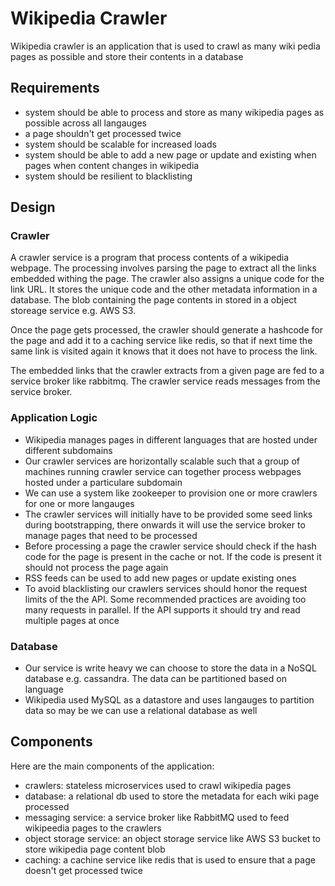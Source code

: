 # Wikipedia Crawler

Wikipedia crawler is an application that is used to crawl as many wiki pedia pages as possible and store their contents in a database

## Requirements

- system should be able to process and store as many wikipedia pages as possible across all langauges
- a page shouldn't get processed twice
- system should be scalable for increased loads
- system should be able to add a new page or update and existing when pages when content changes in wikipedia
- system should be resilient to blacklisting

## Design

### Crawler

A crawler service is a program that process contents of a wikipedia webpage. The processing involves parsing the page to extract all the links embedded withing the page. The crawler also assigns a unique code for the link URL. It stores the unique code and the other metadata information in a database. The blob containing the page contents in stored in a object storeage service e.g. AWS S3.

Once the page gets processed, the crawler should generate a hashcode for the page and add it to a caching service like redis, so that if next time the same link is visited again it knows that it does not have to process the link.

The embedded links that the crawler extracts from a given page are fed to a service broker like rabbitmq. The crawler service reads messages from the service broker.

### Application Logic

- Wikipedia manages pages in different languages that are hosted under different subdomains
- Our crawler services are horizontally scalable such that a group of machines running crawler service can together process webpages hosted under a particulare subdomain
- We can use a system like zookeeper to provision one or more crawlers for one or more langauges
- The crawler services will initially have to be provided some seed links during bootstrapping, there onwards it will use the service broker to manage pages that need to be processed
- Before processing a page the crawler service should check if the hash code for the page is present in the cache or not. If the code is present it should not process the page again
- RSS feeds can be used to add new pages or update existing ones
- To avoid blacklisting our crawlers services should honor the request limits of the the API. Some recommended practices are avoiding too many requests in parallel. If the API supports it should try and read multiple pages at once

### Database

- Our service is write heavy we can choose to store the data in a NoSQL database e.g. cassandra. The data can be partitioned based on language
- Wikipedia used MySQL as a datastore and uses langauges to partition data so may be we can use a relational database as well

## Components

Here are the main components of the application:

- crawlers: stateless microservices used to crawl wikipedia pages
- database: a relational db used to store the metadata for each wiki page processed
- messaging service: a service broker like RabbitMQ used to feed wikipeedia pages to the crawlers
- object storage service: an object storage service like AWS S3 bucket to store wikipedia page content blob
- caching: a cachine service like redis that is used to ensure that a page doesn't get processed twice

